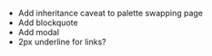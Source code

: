 - Add inheritance caveat to palette swapping page
- Add blockquote
- Add modal
- 2px underline for links?
